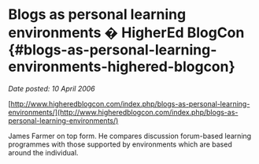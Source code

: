 # Blogs as personal learning environments � HigherEd BlogCon {#blogs-as-personal-learning-environments-highered-blogcon}

_Date posted: 10 April 2006_

[http://www.higheredblogcon.com/index.php/blogs-as-personal-learning-environments/](http://www.higheredblogcon.com/index.php/blogs-as-personal-learning-environments/)

James Farmer on top form. He compares discussion forum-based learning programmes with those supported by environments which are based around the individual.